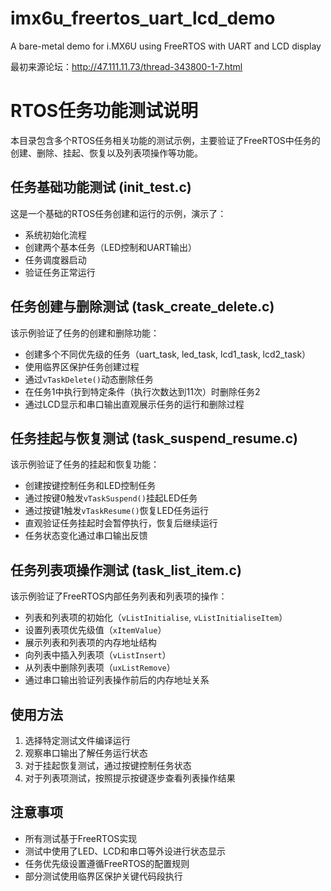 # imx6u_freertos_uart_lcd_demo
A bare-metal demo for i.MX6U using FreeRTOS with UART and LCD display


最初来源论坛：http://47.111.11.73/thread-343800-1-7.html

# RTOS任务功能测试说明

本目录包含多个RTOS任务相关功能的测试示例，主要验证了FreeRTOS中任务的创建、删除、挂起、恢复以及列表项操作等功能。

## 任务基础功能测试 (init_test.c)

这是一个基础的RTOS任务创建和运行的示例，演示了：

- 系统初始化流程
- 创建两个基本任务（LED控制和UART输出）
- 任务调度器启动
- 验证任务正常运行

## 任务创建与删除测试 (task_create_delete.c)

该示例验证了任务的创建和删除功能：

- 创建多个不同优先级的任务（uart_task, led_task, lcd1_task, lcd2_task）
- 使用临界区保护任务创建过程
- 通过`vTaskDelete()`动态删除任务
- 在任务1中执行到特定条件（执行次数达到11次）时删除任务2
- 通过LCD显示和串口输出直观展示任务的运行和删除过程

## 任务挂起与恢复测试 (task_suspend_resume.c)

该示例验证了任务的挂起和恢复功能：

- 创建按键控制任务和LED控制任务
- 通过按键0触发`vTaskSuspend()`挂起LED任务
- 通过按键1触发`vTaskResume()`恢复LED任务运行
- 直观验证任务挂起时会暂停执行，恢复后继续运行
- 任务状态变化通过串口输出反馈

## 任务列表项操作测试 (task_list_item.c)

该示例验证了FreeRTOS内部任务列表和列表项的操作：

- 列表和列表项的初始化（`vListInitialise`, `vListInitialiseItem`）
- 设置列表项优先级值（`xItemValue`）
- 展示列表和列表项的内存地址结构
- 向列表中插入列表项（`vListInsert`）
- 从列表中删除列表项（`uxListRemove`）
- 通过串口输出验证列表操作前后的内存地址关系

## 使用方法

1. 选择特定测试文件编译运行
2. 观察串口输出了解任务运行状态
3. 对于挂起恢复测试，通过按键控制任务状态
4. 对于列表项测试，按照提示按键逐步查看列表操作结果

## 注意事项

- 所有测试基于FreeRTOS实现
- 测试中使用了LED、LCD和串口等外设进行状态显示
- 任务优先级设置遵循FreeRTOS的配置规则
- 部分测试使用临界区保护关键代码段执行 